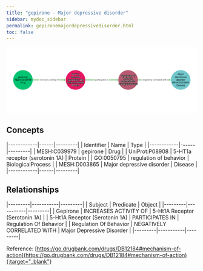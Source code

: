 ```yaml
---
title: "gepirone - Major depressive disorder"
sidebar: mydoc_sidebar
permalink: gepironemajordepressivedisorder.html
toc: false 
---
```


![Path Visualization](/images/gepironemajordepressivedisorder.png)

## Concepts

|------------|------|---------|
| Identifier | Name | Type    |
|------------|------|---------|
| MESH:C039979 | gepirone | Drug |
| UniProt:P08908 | 5-HT1a receptor (serotonin 1A) | Protein |
| GO:0050795 | regulation of behavior | BiologicalProcess |
| MESH:D003865 | Major depressive disorder | Disease |
|------------|------|---------|

## Relationships

|---------|-----------|---------|
| Subject | Predicate | Object  |
|---------|-----------|---------|
| Gepirone | INCREASES ACTIVITY OF | 5-Ht1A Receptor (Serotonin 1A) |
| 5-Ht1A Receptor (Serotonin 1A) | PARTICIPATES IN | Regulation Of Behavior |
| Regulation Of Behavior | NEGATIVELY CORRELATED WITH | Major Depressive Disorder |
|---------|-----------|---------|

Reference: [https://go.drugbank.com/drugs/DB12184#mechanism-of-action](https://go.drugbank.com/drugs/DB12184#mechanism-of-action){:target="_blank"}
